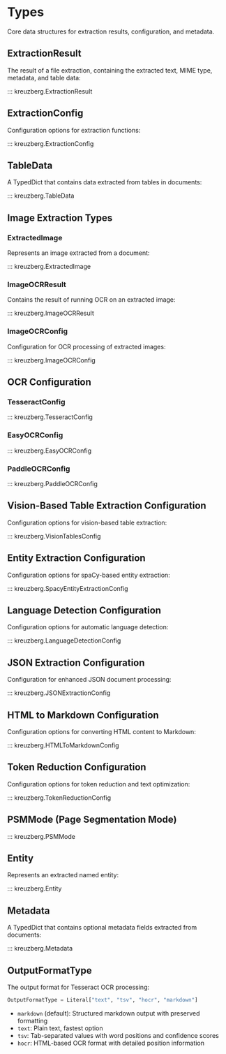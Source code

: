 # Types

Core data structures for extraction results, configuration, and metadata.

## ExtractionResult

The result of a file extraction, containing the extracted text, MIME type, metadata, and table data:

::: kreuzberg.ExtractionResult

## ExtractionConfig

Configuration options for extraction functions:

::: kreuzberg.ExtractionConfig

## TableData

A TypedDict that contains data extracted from tables in documents:

::: kreuzberg.TableData

## Image Extraction Types

### ExtractedImage

Represents an image extracted from a document:

::: kreuzberg.ExtractedImage

### ImageOCRResult

Contains the result of running OCR on an extracted image:

::: kreuzberg.ImageOCRResult

### ImageOCRConfig

Configuration for OCR processing of extracted images:

::: kreuzberg.ImageOCRConfig

## OCR Configuration

### TesseractConfig

::: kreuzberg.TesseractConfig

### EasyOCRConfig

::: kreuzberg.EasyOCRConfig

### PaddleOCRConfig

::: kreuzberg.PaddleOCRConfig

## Vision-Based Table Extraction Configuration

Configuration options for vision-based table extraction:

::: kreuzberg.VisionTablesConfig

## Entity Extraction Configuration

Configuration options for spaCy-based entity extraction:

::: kreuzberg.SpacyEntityExtractionConfig

## Language Detection Configuration

Configuration options for automatic language detection:

::: kreuzberg.LanguageDetectionConfig

## JSON Extraction Configuration

Configuration for enhanced JSON document processing:

::: kreuzberg.JSONExtractionConfig

## HTML to Markdown Configuration

Configuration options for converting HTML content to Markdown:

::: kreuzberg.HTMLToMarkdownConfig

## Token Reduction Configuration

Configuration options for token reduction and text optimization:

::: kreuzberg.TokenReductionConfig

## PSMMode (Page Segmentation Mode)

::: kreuzberg.PSMMode

## Entity

Represents an extracted named entity:

::: kreuzberg.Entity

## Metadata

A TypedDict that contains optional metadata fields extracted from documents:

::: kreuzberg.Metadata

## OutputFormatType

The output format for Tesseract OCR processing:

```python
OutputFormatType = Literal["text", "tsv", "hocr", "markdown"]
```

- `markdown` (default): Structured markdown output with preserved formatting
- `text`: Plain text, fastest option
- `tsv`: Tab-separated values with word positions and confidence scores
- `hocr`: HTML-based OCR format with detailed position information
